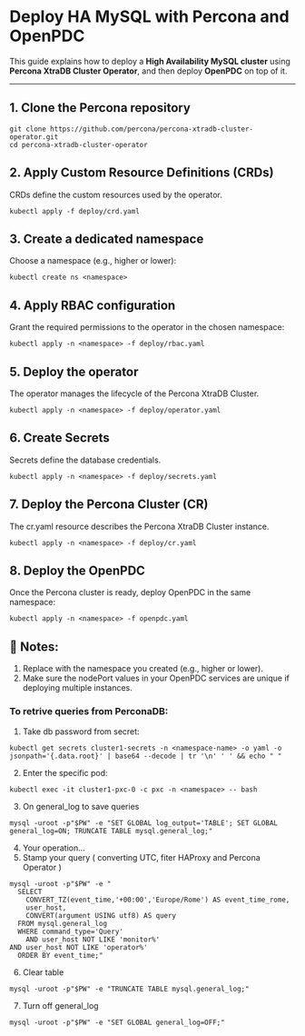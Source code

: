 # Deploy HA MySQL with Percona and OpenPDC

This guide explains how to deploy a **High Availability MySQL cluster** using **Percona XtraDB Cluster Operator**, and then deploy **OpenPDC** on top of it.

---

## 1. Clone the Percona repository
```
git clone https://github.com/percona/percona-xtradb-cluster-operator.git
cd percona-xtradb-cluster-operator
```

## 2. Apply Custom Resource Definitions (CRDs)
CRDs define the custom resources used by the operator.
```
kubectl apply -f deploy/crd.yaml
```

## 3. Create a dedicated namespace
Choose a namespace (e.g., higher or lower):
```
kubectl create ns <namespace>
```

## 4. Apply RBAC configuration
Grant the required permissions to the operator in the chosen namespace:
```
kubectl apply -n <namespace> -f deploy/rbac.yaml
```

## 5. Deploy the operator
The operator manages the lifecycle of the Percona XtraDB Cluster.
```
kubectl apply -n <namespace> -f deploy/operator.yaml
```

## 6. Create Secrets
Secrets define the database credentials.
```
kubectl apply -n <namespace> -f deploy/secrets.yaml
```

## 7. Deploy the Percona Cluster (CR)
The cr.yaml resource describes the Percona XtraDB Cluster instance.
```
kubectl apply -n <namespace> -f deploy/cr.yaml
```

## 8. Deploy the OpenPDC
Once the Percona cluster is ready, deploy OpenPDC in the same namespace:
```
kubectl apply -n <namespace> -f openpdc.yaml
```

## 🔎 Notes:
1) Replace <namespace> with the namespace you created (e.g., higher or lower).
2) Make sure the nodePort values in your OpenPDC services are unique if deploying multiple instances.


### To retrive queries from PerconaDB:
1) Take db password from secret:
```
kubectl get secrets cluster1-secrets -n <namespace-name> -o yaml -o jsonpath='{.data.root}' | base64 --decode | tr '\n' ' ' && echo " "
```
2) Enter the specific pod:
```
kubectl exec -it cluster1-pxc-0 -c pxc -n <namespace> -- bash
```
3) On general_log to save queries
```
mysql -uroot -p"$PW" -e "SET GLOBAL log_output='TABLE'; SET GLOBAL general_log=ON; TRUNCATE TABLE mysql.general_log;"
```
4) Your operation...
5) Stamp your query ( converting UTC, fiter HAProxy and Percona Operator )
```
mysql -uroot -p"$PW" -e "
  SELECT
    CONVERT_TZ(event_time,'+00:00','Europe/Rome') AS event_time_rome,
    user_host,
    CONVERT(argument USING utf8) AS query
  FROM mysql.general_log
  WHERE command_type='Query'
    AND user_host NOT LIKE 'monitor%'
AND user_host NOT LIKE 'operator%'
  ORDER BY event_time;"
  ```
6) Clear table
```
mysql -uroot -p"$PW" -e "TRUNCATE TABLE mysql.general_log;"
```

7) Turn off general_log
```
mysql -uroot -p"$PW" -e "SET GLOBAL general_log=OFF;"
```